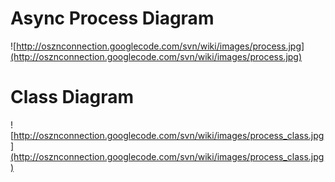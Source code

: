 # Async Process Diagram #

![http://osznconnection.googlecode.com/svn/wiki/images/process.jpg](http://osznconnection.googlecode.com/svn/wiki/images/process.jpg)

# Class Diagram #

![http://osznconnection.googlecode.com/svn/wiki/images/process_class.jpg](http://osznconnection.googlecode.com/svn/wiki/images/process_class.jpg)

